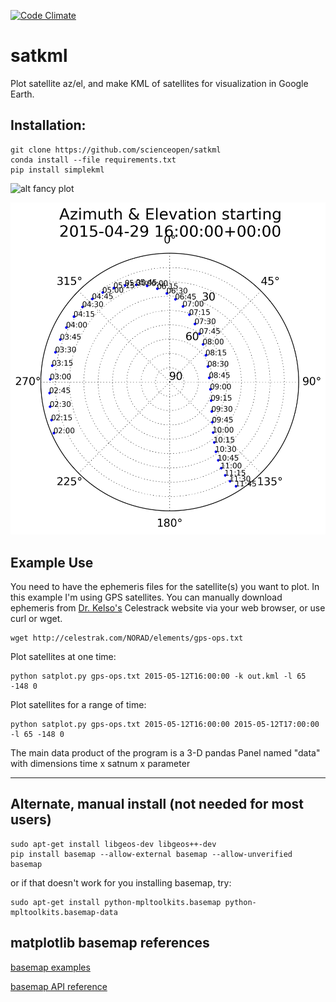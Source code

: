 [![Code Climate](https://codeclimate.com/github/scienceopen/satkml/badges/gpa.svg)](https://codeclimate.com/github/scienceopen/satkml)

satkml
======

Plot satellite az/el, and make KML of satellites for visualization in Google Earth.

Installation:
-------------
```
git clone https://github.com/scienceopen/satkml
conda install --file requirements.txt
pip install simplekml
```

![alt fancy plot](http://scienceopen.github.io/gpsconst.png)

![alt az/el plot](azel.png)

Example Use
-----------
You need to have the ephemeris files for the satellite(s) you want to plot.
In this example I'm using GPS satellites.
You can manually download ephemeris from [Dr. Kelso's](http://www.celestrak.com/webmaster.asp) Celestrack website via your web browser, or use curl or wget.
```
wget http://celestrak.com/NORAD/elements/gps-ops.txt
```

Plot satellites at one time:
```
python satplot.py gps-ops.txt 2015-05-12T16:00:00 -k out.kml -l 65 -148 0
```

Plot satellites for a range of time:
```
python satplot.py gps-ops.txt 2015-05-12T16:00:00 2015-05-12T17:00:00 -l 65 -148 0
```

The main data product of the program is a 3-D pandas Panel named "data" 
with dimensions time x satnum x parameter

------------------------------------------------------------

Alternate, manual install (not needed for most users)
-----------------------------------------------------
```
sudo apt-get install libgeos-dev libgeos++-dev
pip install basemap --allow-external basemap --allow-unverified basemap
```
or if that doesn't work for you installing basemap, try:
```
sudo apt-get install python-mpltoolkits.basemap python-mpltoolkits.basemap-data
```

matplotlib basemap references
-----------------------------
[basemap examples](http://introtopython.org/visualization_earthquakes.html)

[basemap API reference](http://matplotlib.org/basemap/)


